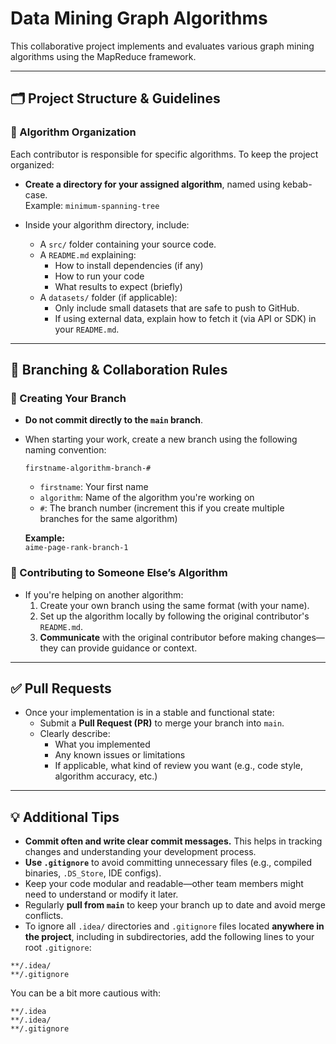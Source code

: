 # Data Mining Graph Algorithms

This collaborative project implements and evaluates various graph mining algorithms using the MapReduce framework.

---

## 🗂 Project Structure & Guidelines

### 📁 Algorithm Organization
Each contributor is responsible for specific algorithms. To keep the project organized:

- **Create a directory for your assigned algorithm**, named using kebab-case.  
  Example: `minimum-spanning-tree`

- Inside your algorithm directory, include:
  - A `src/` folder containing your source code.
  - A `README.md` explaining:
    - How to install dependencies (if any)
    - How to run your code
    - What results to expect (briefly)
  - A `datasets/` folder (if applicable):
    - Only include small datasets that are safe to push to GitHub.
    - If using external data, explain how to fetch it (via API or SDK) in your `README.md`.

---

## 🔀 Branching & Collaboration Rules

### 🌿 Creating Your Branch
- **Do not commit directly to the `main` branch**.
- When starting your work, create a new branch using the following naming convention:

  ```firstname-algorithm-branch-#```

  - `firstname`: Your first name
  - `algorithm`: Name of the algorithm you're working on
  - `#`: The branch number (increment this if you create multiple branches for the same algorithm)

  **Example:**  
  `aime-page-rank-branch-1`

### 🔧 Contributing to Someone Else’s Algorithm
- If you're helping on another algorithm:
  1. Create your own branch using the same format (with your name).
  2. Set up the algorithm locally by following the original contributor's `README.md`.
  3. **Communicate** with the original contributor before making changes—they can provide guidance or context.

---

## ✅ Pull Requests
- Once your implementation is in a stable and functional state:
  - Submit a **Pull Request (PR)** to merge your branch into `main`.
  - Clearly describe:
    - What you implemented
    - Any known issues or limitations
    - If applicable, what kind of review you want (e.g., code style, algorithm accuracy, etc.)

---

## 💡 Additional Tips
- **Commit often and write clear commit messages.** This helps in tracking changes and understanding your development process.
- **Use `.gitignore`** to avoid committing unnecessary files (e.g., compiled binaries, `.DS_Store`, IDE configs).
- Keep your code modular and readable—other team members might need to understand or modify it later.
- Regularly **pull from `main`** to keep your branch up to date and avoid merge conflicts.
- To ignore all `.idea/` directories and `.gitignore` files located **anywhere in the project**, including in subdirectories, add the following lines to your root `.gitignore`:

```gitignore
**/.idea/
**/.gitignore
```

You can be a bit more cautious with:

```gitignore
**/.idea
**/.idea/
**/.gitignore
```